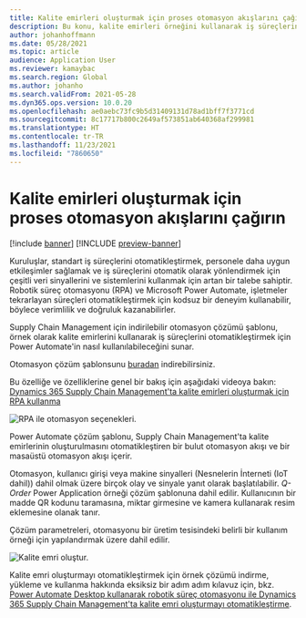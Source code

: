 ```yaml
---
title: Kalite emirleri oluşturmak için proses otomasyon akışlarını çağırın
description: Bu konu, kalite emirleri örneğini kullanarak iş süreçlerini otomatikleştirmek için Power Automate kullanmak için kaynaklar sağlar.
author: johanhoffmann
ms.date: 05/28/2021
ms.topic: article
audience: Application User
ms.reviewer: kamaybac
ms.search.region: Global
ms.author: johanho
ms.search.validFrom: 2021-05-28
ms.dyn365.ops.version: 10.0.20
ms.openlocfilehash: ae0aebc73fc9b5d31409131d78ad1bff7f3771cd
ms.sourcegitcommit: 8c17717b800c2649af573851ab640368af299981
ms.translationtype: HT
ms.contentlocale: tr-TR
ms.lasthandoff: 11/23/2021
ms.locfileid: "7860650"
---
```

# <a name="invoke-process-automation-flows-to-create-quality-orders"></a>Kalite emirleri oluşturmak için proses otomasyon akışlarını çağırın

[!include [banner](../includes/banner.md)]
[!INCLUDE [preview-banner](../includes/preview-banner.md)]
<!--KFM: Preview until 12/1/2021 -->

Kuruluşlar, standart iş süreçlerini otomatikleştirmek, personele daha uygun etkileşimler sağlamak ve iş süreçlerini otomatik olarak yönlendirmek için çeşitli veri sinyallerini ve sistemlerini kullanmak için artan bir talebe sahiptir. Robotik süreç otomasyonu (RPA) ve Microsoft Power Automate, işletmeler tekrarlayan süreçleri otomatikleştirmek için kodsuz bir deneyim kullanabilir, böylece verimlilik ve doğruluk kazanabilirler.

Supply Chain Management için indirilebilir otomasyon çözümü şablonu, örnek olarak kalite emirlerini kullanarak iş süreçlerini otomatikleştirmek için Power Automate'in nasıl kullanılabileceğini sunar.

Otomasyon çözüm şablonsunu [buradan](https://aka.ms/D365SCMQualityOrderRPASolution) indirebilirsiniz.

Bu özelliğe ve özelliklerine genel bir bakış için aşağıdaki videoya bakın: [Dynamics 365 Supply Chain Management'ta kalite emirleri oluşturmak için RPA kullanma](https://www.youtube.com/watch?v=LFbzJ6-H89w)

![RPA ile otomasyon seçenekleri.](media/rpa-automation-options.png "RPA ile otomasyon seçenekleri")

Power Automate çözüm şablonu, Supply Chain Management'ta kalite emirlerinin oluşturulmasını otomatikleştiren bir bulut otomasyon akışı ve bir masaüstü otomasyon akışı içerir.

Otomasyon, kullanıcı girişi veya makine sinyalleri (Nesnelerin İnterneti (IoT dahil)) dahil olmak üzere birçok olay ve sinyale yanıt olarak başlatılabilir. *Q-Order* Power Application örneği çözüm şablonuna dahil edilir. Kullanıcının bir madde QR kodunu taramasına, miktar girmesine ve kamera kullanarak resim eklemesine olanak tanır.

Çözüm parametreleri, otomasyonu bir üretim tesisindeki belirli bir kullanım örneği için yapılandırmak üzere dahil edilir.

![Kalite emri oluştur.](media/rpa-create-quality-roder.png "Kalite emri oluştur")

Kalite emri oluşturmayı otomatikleştirmek için örnek çözümü indirme, yükleme ve kullanma hakkında eksiksiz bir adım adım kılavuz için, bkz. [Power Automate Desktop kullanarak robotik süreç otomasyonu ile Dynamics 365 Supply Chain Management'ta kalite emri oluşturmayı otomatikleştirme](/power-automate/desktop-flows/dynamics365-scm-rpa).

